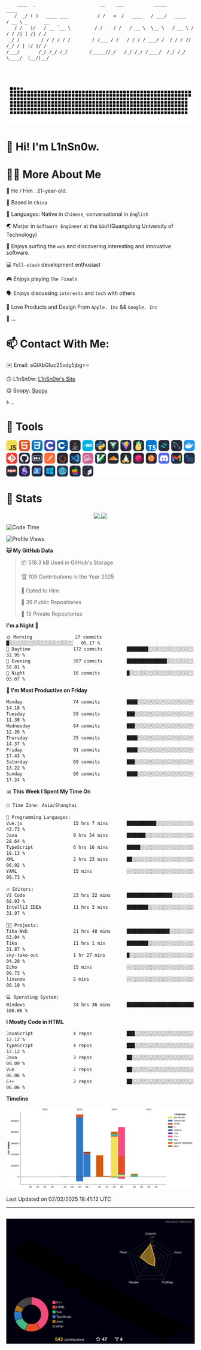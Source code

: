 ```

    ____  _                        __    ___           _____           ____           
   /  _/ ( )   ____ ___           / /   <  /   ____   / ___/   ____   / __ \ _      __
   / /   |/   / __ `__ \         / /    / /   / __ \  \__ \   / __ \ / / / /| | /| / /
 _/ /        / / / / / /        / /___ / /   / / / / ___/ /  / / / // /_/ / | |/ |/ / 
/___/       /_/ /_/ /_/        /_____//_/   /_/ /_/ /____/  /_/ /_/ \____/  |__/|__/  
                                                                                      
                                          

```
##
![](https://raw.githubusercontent.com/lin-snow/lin-snow/output/github-contribution-grid-snake-dark.svg)

# 👋 Hi! I'm L1nSn0w.

# 👨‍💻 More About Me

🤠 He / Him . 21-year-old.

🎈 Based in `China`
  
🤔 Languages: Native in `Chinese`, conversational in `English`

🌏 Marjor in `Software Engineer` at the `GDUT`(Guangdong University of Technology)

🛟 Enjoys surfing the `web` and discovering interesting and innovative software.

💻 `Full-stack` development enthusiast

🎮 Enjoys playing `The Finals`

🗣️ Enjoys discussing `interests` and `tech` with others

👾 Love Products and Design From `Apple. Inc` && `Google. Inc`  

🤪 ...

# 📫 Contact With Me:

✉️ Email: aGlAbGluc25vdy5jbg==

🙃 L1nSn0w: [L1nSn0w's Site](https://linsnow.cn)

😋 Soopy: [Soopy](https://soopy.cn)

🌀 ...

# 🔮 Tools
![My Tools](./icons/tools.svg)

<!-- ![My Skills](https://skillicons.dev/icons?i=js,html,css,c,cpp,java,go,py,vue,vite,pinia,ts,tailwind,mysql,docker,git,github,md,postman,pytorch,vscode,sass,vim,cloudflare,linux,debian,ubuntu,discord,gmail,githubactions,npm,obsidian,powershell,windows,yarn,apple,bash) -->

<!-- 
<img src="./icons/github-mark.svg" width="50"  alt="Github"> <img src="./icons/vscode.svg" width="50" alt="VScode"> <img src="./icons/obsidian-logo-gradient.svg" width="50" alt="Obsidian"> <img src="./icons/Windows_logo_-_2021.svg.png" width="50" alt="Windows 11"> <img src="./icons/postman-icon.png" width="50" alt="POSTMAN"> <img src="./icons/Git-Icon-1788C.png" width="50" alt="Git"> ... -->

# 🍟 Stats

<div style="text-align: center;">
    <a href="https://github.com/lin-snow">
        <img align="center" src="https://githubstat.linsnow.cn/api/top-langs/?username=lin-snow&layout=compact" />
    </a>
    <a href="https://github.com/lin-snow">
        <img align="center" src="https://githubstat.linsnow.cn/api?username=lin-snow&count_private=true&show_icons=true&theme=ambient_gradient" />
    </a>
</div>

<!--START_SECTION:waka-->
![Code Time](http://img.shields.io/badge/Code%20Time-424%20hrs%209%20mins-blue)

![Profile Views](http://img.shields.io/badge/Profile%20Views-7-blue)

**🐱 My GitHub Data** 

> 📦 518.3 kB Used in GitHub's Storage 
 > 
> 🏆 109 Contributions in the Year 2025
 > 
> 💼 Opted to Hire
 > 
> 📜 39 Public Repositories 
 > 
> 🔑 13 Private Repositories 
 > 
**I'm a Night 🦉** 

```text
🌞 Morning                27 commits          █░░░░░░░░░░░░░░░░░░░░░░░░   05.17 % 
🌆 Daytime                172 commits         ████████░░░░░░░░░░░░░░░░░   32.95 % 
🌃 Evening                307 commits         ███████████████░░░░░░░░░░   58.81 % 
🌙 Night                  16 commits          █░░░░░░░░░░░░░░░░░░░░░░░░   03.07 % 
```
📅 **I'm Most Productive on Friday** 

```text
Monday                   74 commits          ████░░░░░░░░░░░░░░░░░░░░░   14.18 % 
Tuesday                  59 commits          ███░░░░░░░░░░░░░░░░░░░░░░   11.30 % 
Wednesday                64 commits          ███░░░░░░░░░░░░░░░░░░░░░░   12.26 % 
Thursday                 75 commits          ████░░░░░░░░░░░░░░░░░░░░░   14.37 % 
Friday                   91 commits          ████░░░░░░░░░░░░░░░░░░░░░   17.43 % 
Saturday                 69 commits          ███░░░░░░░░░░░░░░░░░░░░░░   13.22 % 
Sunday                   90 commits          ████░░░░░░░░░░░░░░░░░░░░░   17.24 % 
```


📊 **This Week I Spent My Time On** 

```text
🕑︎ Time Zone: Asia/Shanghai

💬 Programming Languages: 
Vue.js                   15 hrs 7 mins       ███████████░░░░░░░░░░░░░░   43.73 % 
Java                     9 hrs 54 mins       ███████░░░░░░░░░░░░░░░░░░   28.64 % 
TypeScript               6 hrs 16 mins       █████░░░░░░░░░░░░░░░░░░░░   18.13 % 
XML                      2 hrs 23 mins       ██░░░░░░░░░░░░░░░░░░░░░░░   06.92 % 
YAML                     15 mins             ░░░░░░░░░░░░░░░░░░░░░░░░░   00.73 % 

🔥 Editors: 
VS Code                  23 hrs 32 mins      █████████████████░░░░░░░░   68.03 % 
IntelliJ IDEA            11 hrs 3 mins       ████████░░░░░░░░░░░░░░░░░   31.97 % 

🐱‍💻 Projects: 
Tika-Web                 21 hrs 48 mins      ████████████████░░░░░░░░░   63.04 % 
Tika                     11 hrs 1 min        ████████░░░░░░░░░░░░░░░░░   31.87 % 
sky-take-out             1 hr 27 mins        █░░░░░░░░░░░░░░░░░░░░░░░░   04.20 % 
Echo                     15 mins             ░░░░░░░░░░░░░░░░░░░░░░░░░   00.73 % 
linsnow                  2 mins              ░░░░░░░░░░░░░░░░░░░░░░░░░   00.10 % 

💻 Operating System: 
Windows                  34 hrs 36 mins      █████████████████████████   100.00 % 
```

**I Mostly Code in HTML** 

```text
JavaScript               4 repos             ███░░░░░░░░░░░░░░░░░░░░░░   12.12 % 
TypeScript               4 repos             ███░░░░░░░░░░░░░░░░░░░░░░   12.12 % 
Java                     3 repos             ██░░░░░░░░░░░░░░░░░░░░░░░   09.09 % 
Vue                      2 repos             ██░░░░░░░░░░░░░░░░░░░░░░░   06.06 % 
C++                      2 repos             ██░░░░░░░░░░░░░░░░░░░░░░░   06.06 % 
```



**Timeline**

![Lines of Code chart](https://raw.githubusercontent.com/lin-snow/lin-snow/main/assets/bar_graph.png)


 Last Updated on 02/02/2025 18:41:12 UTC
<!--END_SECTION:waka-->



---
##
![](./profile-3d-contrib/profile-night-rainbow.svg)
